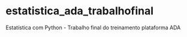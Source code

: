 # estatistica_ada_trabalhofinal
Estatística com Python - Trabalho final do treinamento plataforma ADA
